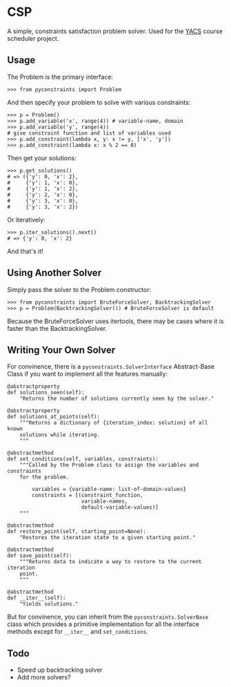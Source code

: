 CSP
===

A simple, constraints satisfaction problem solver. Used for the [YACS][] course
scheduler project.

[yacs]: http://github.com/jeffh/yacs

Usage
-----

The Problem is the primary interface:

    >>> from pyconstraints import Problem

And then specify your problem to solve with various constraints:

    >>> p = Problem()
    >>> p.add_variable('x', range(4)) # variable-name, domain
    >>> p.add_variable('y', range(4))
    # give constraint function and list of variables used
    >>> p.add_constraint(lambda x, y: x != y, ['x', 'y'])
    >>> p.add_constraint(lambda x: x % 2 == 0)

Then get your solutions:

    >>> p.get_solutions()
    # => ({'y': 0, 'x': 2},
    #     {'y': 1, 'x': 0},
    #     {'y': 1, 'x': 2},
    #     {'y': 2, 'x': 0},
    #     {'y': 3, 'x': 0},
    #     {'y': 3, 'x': 2})

Or iteratively:

    >>> p.iter_solutions().next()
    # => {'y': 0, 'x': 2}

And that's it!

Using Another Solver
--------------------

Simply pass the solver to the Problem constructor:

    >>> from pyconstraints import BruteForceSolver, BacktrackingSolver
    >>> p = Problem(BacktrackingSolver()) # BruteForceSolver is default

Because the BruteForceSolver uses itertools, there may be cases where it is
faster than the BacktrackingSolver.


Writing Your Own Solver
-----------------------

For convinence, there is a ``pyconstraints.SolverInterface`` Abstract-Base Class if you want to
implement all the features manually:

    @abstractproperty
    def solutions_seen(self):
        "Returns the number of solutions currently seen by the solver."

    @abstractproperty
    def solutions_at_points(self):
        """Returns a dictionary of {iteration_index: solution} of all known
        solutions while iterating.
        """

    @abstractmethod
    def set_conditions(self, variables, constraints):
        """Called by the Problem class to assign the variables and constraints
        for the problem.

            variables = {variable-name: list-of-domain-values}
            constraints = [(constraint_function,
                            variable-names,
                            default-variable-values)]
        """

    @abstractmethod
    def restore_point(self, starting_point=None):
        "Restores the iteration state to a given starting point."

    @abstractmethod
    def save_point(self):
        """Returns data to indicate a way to restore to the current iteration
        point.
        """

    @abstractmethod
    def __iter__(self):
        "Yields solutions."

But for convinence, you can inherit from the ``pyconstraints.SolverBase`` class
which provides a primitive implementation for all the interface methods except
for ``__iter__`` and ``set_conditions``.


Todo
-----

- Speed up backtracking solver
- Add more solvers?
